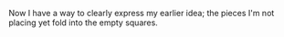 Now I have a way to clearly express my earlier idea;
the pieces I'm not placing yet fold into the empty
squares.

